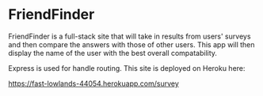 # FriendFinder

FriendFinder is a full-stack site that will take in results from users' surveys and then compare the answers with those of other users.  This app will then display the name of the user with the best overall compatability.

Express is used for handle routing. This site is deployed on Heroku here:

https://fast-lowlands-44054.herokuapp.com/survey